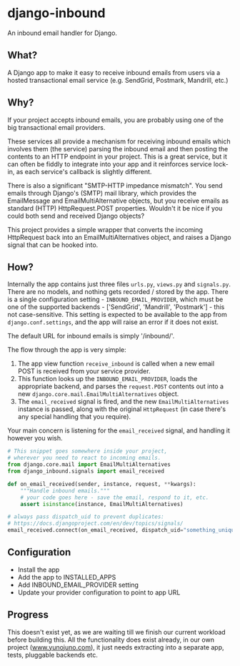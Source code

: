 django-inbound
==============

An inbound email handler for Django.

What?
-----

A Django app to make it easy to receive inbound emails from users via a hosted transactional email service (e.g. SendGrid, Postmark, Mandrill, etc.)

Why?
----

If your project accepts inbound emails, you are probably using one of the big transactional email providers.

These services all provide a mechanism for receiving inbound emails which involves them (the service) parsing the inbound email and then posting the contents to an HTTP endpoint in your project. This is a great service, but it can often be fiddly to integrate into your app and it reinforces service lock-in, as each service's callback is slightly different.

There is also a significant "SMTP-HTTP impedance mismatch". You send emails through Django's (SMTP) mail library, which provides the EmailMessage and EmailMultiAlternative objects, but you receive emails as standard (HTTP) HttpRequest.POST properties. Wouldn't it be nice if you could both send and received Django objects?

This project provides a simple wrapper that converts the incoming HttpRequest back into an EmailMultiAlternatives object, and raises a Django signal that can be hooked into.

How?
----

Internally the app contains just three files `urls.py`, `views.py` and `signals.py`. There are no models, and nothing gets recorded / stored by the app. There is a single configuration setting - `INBOUND_EMAIL_PROVIDER`, which must be one of the supported backends - ['SendGrid', 'Mandrill', 'Postmark'] - this not case-sensitive. This setting is expected to be available to the app from `django.conf.settings`, and the app will raise an error if it does not exist.

The default URL for inbound emails is simply '/inbound/'.

The flow through the app is very simple:

1. The app view function `receive_inbound` is called when a new email POST is received from your service provider.
2. This function looks up the `INBOUND_EMAIL_PROVIDER`, loads the appropriate backend, and parses the `request.POST` contents out into a new `django.core.mail.EmailMultiAlternatives` object.
3. The `email_received` signal is fired, and the new `EmailMultiAlternatives` instance is passed, along with the original `HttpRequest` (in case there's any special handling that you require).

Your main concern is listening for the `email_received` signal, and handling it however you wish.

```python
# This snippet goes somewhere inside your project,
# wherever you need to react to incoming emails.
from django.core.mail import EmailMultiAlternatives
from django_inbound.signals import email_received

def on_email_received(sender, instance, request, **kwargs):
    """Handle inbound emails."""
    # your code goes here - save the email, respond to it, etc.
    assert isinstance(instance, EmailMultiAlternatives)

# always pass dispatch_uid to prevent duplicates:
# https://docs.djangoproject.com/en/dev/topics/signals/
email_received.connect(on_email_received, dispatch_uid="something_unique")
```


Configuration
-------------

* Install the app
* Add the app to INSTALLED_APPS
* Add INBOUND_EMAIL_PROVIDER setting
* Update your provider configuration to point to app URL

Progress
--------

This doesn't exist yet, as we are waiting till we finish our current workload before building this. All the functionality does exist already, in our own project (www.yunojuno.com), it just needs extracting into a separate app, tests, pluggable backends etc.
